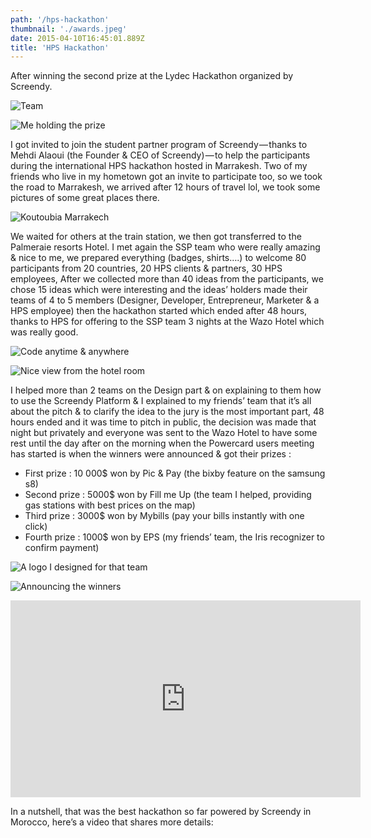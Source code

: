 ```yaml
---
path: '/hps-hackathon'
thumbnail: './awards.jpeg'
date: 2015-04-10T16:45:01.889Z
title: 'HPS Hackathon'
---
```


After winning the second prize at the Lydec Hackathon organized by Screendy.

![Team](team.jpeg)

![Me holding the prize](prize.jpeg)

I got invited to join the student partner program of Screendy — thanks to Mehdi Alaoui (the Founder & CEO of Screendy) — to help the participants during the international HPS hackathon hosted in Marrakesh. Two of my friends who live in my hometown got an invite to participate too, so we took the road to Marrakesh, we arrived after 12 hours of travel lol, we took some pictures of some great places there.

![Koutoubia Marrakech](marrakech.jpeg)

We waited for others at the train station, we then got transferred to the Palmeraie resorts Hotel. I met again the SSP team who were really amazing & nice to me, we prepared everything (badges, shirts….) to welcome 80 participants from 20 countries, 20 HPS clients & partners, 30 HPS employees, After we collected more than 40 ideas from the participants, we chose 15 ideas which were interesting and the ideas’ holders made their teams of 4 to 5 members (Designer, Developer, Entrepreneur, Marketer & a HPS employee) then the hackathon started which ended after 48 hours, thanks to HPS for offering to the SSP team 3 nights at the Wazo Hotel which was really good.

![Code anytime & anywhere](code.jpeg)

![Nice view from the hotel room](view.jpeg)

I helped more than 2 teams on the Design part & on explaining to them how to use the Screendy Platform & I explained to my friends’ team that it’s all about the pitch & to clarify the idea to the jury is the most important part, 48 hours ended and it was time to pitch in public, the decision was made that night but privately and everyone was sent to the Wazo Hotel to have some rest until the day after on the morning when the Powercard users meeting has started is when the winners were announced & got their prizes :

- First prize : 10 000$ won by Pic & Pay (the bixby feature on the samsung s8)
- Second prize : 5000$ won by Fill me Up (the team I helped, providing gas stations with best prices on the map)
- Third prize : 3000$ won by Mybills (pay your bills instantly with one click)
- Fourth prize : 1000$ won by EPS (my friends’ team, the Iris recognizer to confirm payment)

![A logo I designed for that team](fillme.jpeg)

![Announcing the winners](awards.jpeg)

<div class="responsive-video">
    <iframe width="560" height="315" src="https://www.youtube.com/embed/AJQziXnUreI" frameborder="0" allow="encrypted-media" allowfullscreen></iframe>
</div>

In a nutshell, that was the best hackathon so far powered by Screendy in Morocco, here’s a video that shares more details: